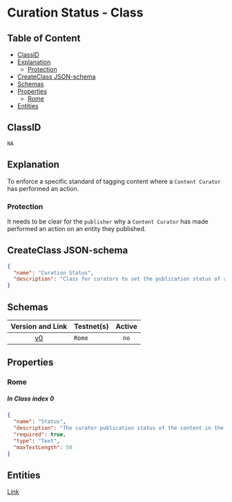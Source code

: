 Curation Status - Class
=======================

Table of Content
----------------
<!-- TOC START min:1 max:3 link:true asterisk:false update:true -->
  - [ClassID](#classid)
  - [Explanation](#explanation)
    - [Protection](#protection)
  - [CreateClass JSON-schema](#createclass-json-schema)
  - [Schemas](#schemas)
  - [Properties](#properties)
    - [Rome](#rome)
  - [Entities](#entities)
<!-- TOC END -->

## ClassID
`NA`

## Explanation
To enforce a specific standard of tagging content where a `Content Curator` has performed an action.

### Protection

It needs to be clear for the `publisher` why a `Content Curator` has made performed an action on an entity they published.

## CreateClass JSON-schema
```json
{
  "name": "Curation Status",
  "description": "Class for curators to set the publication status of a content entity."
}
```

## Schemas

|Version and Link                                           |   Testnet(s)     |Active|
|:---------------------------------------------------------:|------------------|:----:|
| [v0](../../schemas/general/curationStatus0.json)          | `Rome`           | `no` |

## Properties
### Rome
##### In Class index 0
```json
{
  "name": "Status",
  "description": "The curator publication status of the content in the content directory.",
  "required": true,
  "type": "Text",
  "maxTextLength": 50
}
```

## Entities
[Link](../../entities/general/curation-status.md)
